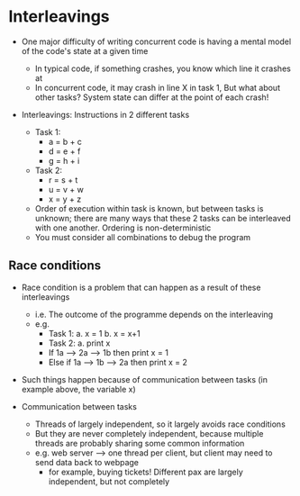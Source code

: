 # Interleavings

- One major difficulty of writing concurrent code is having a mental model of the code's state at a given time
    - In typical code, if something crashes, you know which line it crashes at
    - In concurrent code, it may crash in line X in task 1, But what about other tasks? System state can differ at the point of each crash!

- Interleavings: Instructions in 2 different tasks
    - Task 1: 
        - a = b + c
        - d = e + f
        - g = h + i
    - Task 2:
        - r = s + t
        - u = v + w
        - x = y + z
    - Order of execution within task is known, but between tasks is unknown; there are many ways that these 2 tasks can be interleaved with one another. Ordering is non-deterministic
    - You must consider all combinations to debug the program

## Race conditions

- Race condition is a problem that can happen as a result of these interleavings
    - i.e. The outcome of the programme depends on the interleaving
    - e.g.
        - Task 1:
            a. x = 1
            b. x = x+1
        - Task 2:
            a. print x
        - If 1a --> 2a --> 1b then print x = 1
        - Else if 1a --> 1b --> 2a then print x = 2

- Such things happen because of communication between tasks (in example above, the variable x)

- Communication between tasks
    - Threads of largely independent, so it largely avoids race conditions
    - But they are never completely independent, because multiple threads are probably sharing some common information
    - e.g. web server --> one thread per client, but client may need to send data back to webpage
        - for example, buying tickets! Different pax are largely independent, but not completely